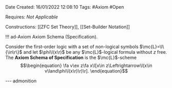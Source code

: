 <br />
<br />

Date Created: 16/01/2022 12:08:10
Tags: #Axiom #Open 

Requires: _Not Applicable_

Constructions: [[ZFC Set Theory]], [[Set-Builder Notation]]

!!! ad-Axiom Axiom Schema (Specification).

Consider the first-order logic with a set of non-logical symbols $\mc{L}=\l\{\in\r\}$ and let $\phi\l(x\r)$ be any $\mc{L}$-logical formula without $z$ free. The **Axiom Schema of Specification** is the $\mc{L}$-scheme
$$\begin{equation}
    \fa v\ex z\fa x\l[x\in z\Leftrightarrow\l(x\in v\land\phi\l(x\r)\r)\r].
\end{equation}$$

--- admonition
